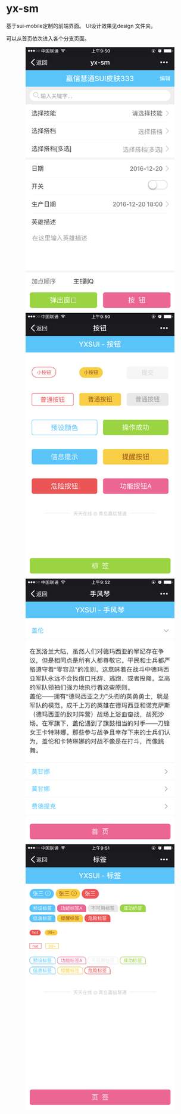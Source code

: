# yx-sm
基于sui-mobile定制的前端界面。 UI设计效果见design 文件夹。

可以从首页依次进入各个分支页面。

<div style="text-align:center">
<img src="design/index.png" width="400" />

<img src="design/button.png" width="400" />

<img src="design/accordion.png" width="400" />

<img src="design/label.png" width="400" />

</div>